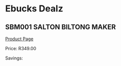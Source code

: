 
# Ebucks Dealz
## SBM001 SALTON BILTONG MAKER
[Product Page](https://www.ebucks.com/web/shop/productSelected.do?prodId=994939420&catId=714962196)

Price: R349.00

Savings: 


	